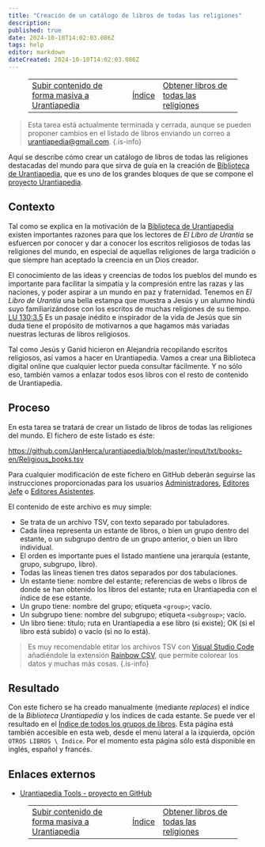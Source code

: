 ```yaml
---
title: "Creación de un catálogo de libros de todas las religiones"
description: 
published: true
date: 2024-10-10T14:02:03.086Z
tags: help
editor: markdown
dateCreated: 2024-10-10T14:02:03.086Z
---
```


<figure class="table chapter-navigator">
  <table>
    <tbody>
      <tr>
        <td><a href="/es/help/github_upload">Subir contenido de forma masiva a Urantiapedia</a></td>
        <td><a href="/es/help">Índice</a></td>
        <td><a href="/es/help/github_religious_books_markdown">Obtener libros de todas las religiones</a></td>
      </tr>
    </tbody>
  </table>
</figure>

> Esta tarea está actualmente terminada y cerrada, aunque se pueden proponer cambios en el listado de libros enviando un correo a urantiapedia@gmail.com.
{.is-info}

Aquí se describe cómo crear un catálogo de libros de todas las religiones destacadas del mundo para que sirva de guía en la creación de [Biblioteca de Urantiapedia](/es/book), que es uno de los grandes bloques de que se compone el [proyecto Urantiapedia](/es/help/phases).

## Contexto

Tal como se explica en la motivación de la [Biblioteca de Urantiapedia](/es/book) existen importantes razones para que los lectores de _El Libro de Urantia_ se esfuercen por conocer y dar a conocer los escritos religiosos de todas las religiones del mundo, en especial de aquellas religiones de larga tradición o que siempre han aceptado la creencia en un Dios creador.

El conocimiento de las ideas y creencias de todos los pueblos del mundo es importante para facilitar la simpatía y la compresión entre las razas y las naciones, y poder aspirar a un mundo en paz y fraternidad. Tenemos en _El Libro de Urantia_ una bella estampa que muestra a Jesús y un alumno hindú suyo familiarizándose con los escritos de muchas religiones de su tiempo. [LU 130:3.5](/es/The_Urantia_Book/130#p3_5) Es un pasaje inédito e inspirador de la vida de Jesús que sin duda tiene el propósito de motivarnos a que hagamos más variadas nuestras lecturas de libros religiosos.

Tal como Jesús y Ganid hicieron en Alejandría recopilando escritos religiosos, así vamos a hacer en Urantiapedia. Vamos a crear una Biblioteca digital online que cualquier lector pueda consultar fácilmente. Y no sólo eso, también vamos a enlazar todos esos libros con el resto de contenido de Urantiapedia.

## Proceso

En esta tarea se tratará de crear un listado de libros de todas las religiones del mundo. El fichero de este listado es éste:

https://github.com/JanHerca/urantiapedia/blob/master/input/txt/books-en/Religious_books.tsv

Para cualquier modificación de este fichero en GitHub deberán seguirse las instrucciones proporcionadas para los usuarios [Administradores](/es/help/admin), [Editores Jefe](/es/help/github) o [Editores Asistentes](/es/help/github_assistant).

El contenido de este archivo es muy simple:

- Se trata de un archivo TSV, con texto separado por tabuladores.
- Cada línea representa un estante de libros, o bien un grupo dentro del estante, o un subgrupo dentro de un grupo anterior, o bien un libro individual.
- El orden es importante pues el listado mantiene una jerarquía (estante, grupo, subgrupo, libro).
- Todas las líneas tienen tres datos separados por dos tabulaciones.
- Un estante tiene: nombre del estante; referencias de webs o libros de donde se han obtenido los libros del estante; ruta en Urantiapedia con el índice de ese estante.
- Un grupo tiene: nombre del grupo; etiqueta `<group>`; vacío.
- Un subgrupo tiene: nombre del subgrupo; etiqueta `<subgroup>`; vacío.
- Un libro tiene: título; ruta en Urantiapedia a ese libro (si existe); OK (si el libro está subido) o vacío (si no lo está).

> Es muy recomendable etitar los archivos TSV con [Visual Studio Code](https://code.visualstudio.com/) añadiéndole la extensión [Rainbow CSV](https://marketplace.visualstudio.com/items?itemName=mechatroner.rainbow-csv), que permite colorear los datos y muchas más cosas.
{.is-info}

## Resultado

Con este fichero se ha creado manualmente (mediante _replaces_) el índice de la _Biblioteca Urantiapedia_ y los índices de cada estante. Se puede ver el resultado en el [Índice de todos los grupos de libros](/es/index/books). Esta página está también accesible en esta web, desde el menú lateral a la izquierda, opción `OTROS LIBROS \ Índice`. Por el momento esta página sólo está disponible en inglés, español y francés.

## Enlaces externos

- [Urantiapedia Tools - proyecto en GitHub](https://github.com/JanHerca/urantiapedia)

<figure class="table chapter-navigator">
  <table>
    <tbody>
      <tr>
        <td><a href="/es/help/github_upload">Subir contenido de forma masiva a Urantiapedia</a></td>
        <td><a href="/es/help">Índice</a></td>
        <td><a href="/es/help/github_religious_books_markdown">Obtener libros de todas las religiones</a></td>
      </tr>
    </tbody>
  </table>
</figure>